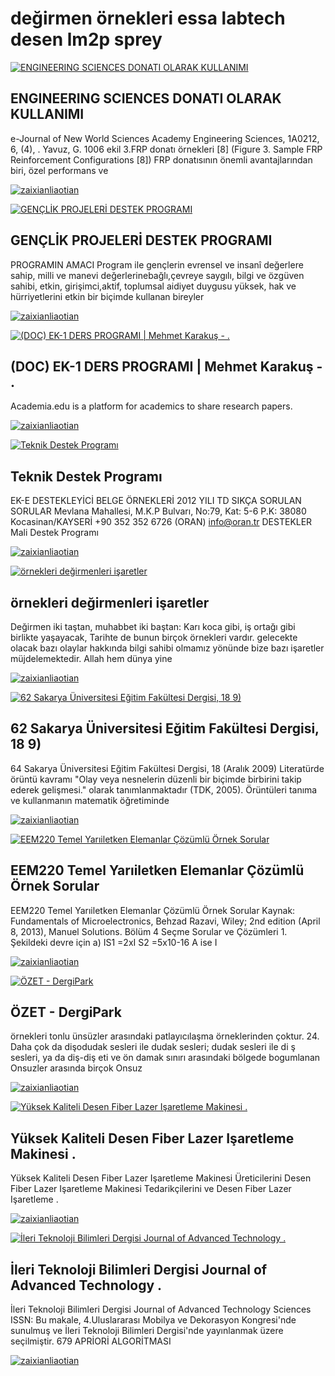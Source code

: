 # değirmen örnekleri essa labtech desen lm2p sprey
<a href="https://mnn.zoosnet.net/LR/Chatpre.aspx?id=MNN94995150&p=https://topgrinding.com/" target="_blank">![ENGINEERING SCIENCES DONATI OLARAK KULLANIMI](https://github.com/technlg/images/blob/main/65.jpg)</a>
## ENGINEERING SCIENCES DONATI OLARAK KULLANIMI
e-Journal of New World Sciences Academy Engineering Sciences, 1A0212, 6, (4), . Yavuz, G. 1006 ekil 3.FRP donatı örnekleri [8] (Figure 3. Sample FRP Reinforcement Configurations [8]) FRP donatısının önemli avantajlarından biri, özel performans ve
<a href="https://mnn.zoosnet.net/LR/Chatpre.aspx?id=MNN94995150&p=https://topgrinding.com/" target="_blank"><img src="https://github.com/technlg/images/raw/main/chat11.jpg" alt="zaixianliaotian"/></a><a href="//whatsapp.shibangsoft.com/WhatsApp.php" ><img src="https://github.com/technlg/images/raw/main/chat11.png" alt=""></a>
<a href="https://mnn.zoosnet.net/LR/Chatpre.aspx?id=MNN94995150&p=https://topgrinding.com/" target="_blank">![GENÇLİK PROJELERİ DESTEK PROGRAMI](https://github.com/technlg/images/blob/main/61.jpg)</a>
## GENÇLİK PROJELERİ DESTEK PROGRAMI
PROGRAMIN AMACI Program ile gençlerin evrensel ve insanî değerlere sahip, milli ve manevi değerlerinebağlı,çevreye saygılı, bilgi ve özgüven sahibi, etkin, girişimci,aktif, toplumsal aidiyet duygusu yüksek, hak ve hürriyetlerini etkin bir biçimde kullanan bireyler
<a href="https://mnn.zoosnet.net/LR/Chatpre.aspx?id=MNN94995150&p=https://topgrinding.com/" target="_blank"><img src="https://github.com/technlg/images/raw/main/chat11.jpg" alt="zaixianliaotian"/></a><a href="//whatsapp.shibangsoft.com/WhatsApp.php" ><img src="https://github.com/technlg/images/raw/main/chat11.png" alt=""></a>
<a href="https://mnn.zoosnet.net/LR/Chatpre.aspx?id=MNN94995150&p=https://topgrinding.com/" target="_blank">![(DOC) EK-1 DERS PROGRAMI | Mehmet Karakuş - .](https://github.com/technlg/images/blob/main/60.jpg)</a>
## (DOC) EK-1 DERS PROGRAMI | Mehmet Karakuş - .
Academia.edu is a platform for academics to share research papers.
<a href="https://mnn.zoosnet.net/LR/Chatpre.aspx?id=MNN94995150&p=https://topgrinding.com/" target="_blank"><img src="https://github.com/technlg/images/raw/main/chat11.jpg" alt="zaixianliaotian"/></a><a href="//whatsapp.shibangsoft.com/WhatsApp.php" ><img src="https://github.com/technlg/images/raw/main/chat11.png" alt=""></a>
<a href="https://mnn.zoosnet.net/LR/Chatpre.aspx?id=MNN94995150&p=https://topgrinding.com/" target="_blank">![Teknik Destek Programı](https://github.com/technlg/images/blob/main/35.jpg)</a>
## Teknik Destek Programı
EK-E DESTEKLEYİCİ BELGE ÖRNEKLERİ 2012 YILI TD SIKÇA SORULAN SORULAR Mevlana Mahallesi, M.K.P Bulvarı, No:79, Kat: 5-6 P.K: 38080 Kocasinan/KAYSERİ +90 352 352 6726 (ORAN) info@oran.tr DESTEKLER Mali Destek Programı 
<a href="https://mnn.zoosnet.net/LR/Chatpre.aspx?id=MNN94995150&p=https://topgrinding.com/" target="_blank"><img src="https://github.com/technlg/images/raw/main/chat11.jpg" alt="zaixianliaotian"/></a><a href="//whatsapp.shibangsoft.com/WhatsApp.php" ><img src="https://github.com/technlg/images/raw/main/chat11.png" alt=""></a>
<a href="https://mnn.zoosnet.net/LR/Chatpre.aspx?id=MNN94995150&p=https://topgrinding.com/" target="_blank">![örnekleri değirmenleri işaretler](https://github.com/technlg/images/blob/main/27.jpg)</a>
## örnekleri değirmenleri işaretler
Değirmen iki taştan, muhabbet iki baştan: Karı koca gibi, iş ortağı gibi birlikte yaşayacak,  Tarihte de bunun birçok örnekleri vardır. gelecekte olacak bazı olaylar hakkında bilgi sahibi olmamız yönünde bize bazı işaretler müjdelemektedir. Allah hem dünya yine 
<a href="https://mnn.zoosnet.net/LR/Chatpre.aspx?id=MNN94995150&p=https://topgrinding.com/" target="_blank"><img src="https://github.com/technlg/images/raw/main/chat11.jpg" alt="zaixianliaotian"/></a><a href="//whatsapp.shibangsoft.com/WhatsApp.php" ><img src="https://github.com/technlg/images/raw/main/chat11.png" alt=""></a>
<a href="https://mnn.zoosnet.net/LR/Chatpre.aspx?id=MNN94995150&p=https://topgrinding.com/" target="_blank">![62 Sakarya Üniversitesi Eğitim Fakültesi Dergisi, 18 9)](https://github.com/technlg/images/blob/main/32.jpg)</a>
## 62 Sakarya Üniversitesi Eğitim Fakültesi Dergisi, 18 9)
64 Sakarya Üniversitesi Eğitim Fakültesi Dergisi, 18 (Aralık 2009) Literatürde örüntü kavramı "Olay veya nesnelerin düzenli bir biçimde birbirini takip ederek gelişmesi." olarak tanımlanmaktadır (TDK, 2005). Örüntüleri tanıma ve kullanmanın matematik öğretiminde
<a href="https://mnn.zoosnet.net/LR/Chatpre.aspx?id=MNN94995150&p=https://topgrinding.com/" target="_blank"><img src="https://github.com/technlg/images/raw/main/chat11.jpg" alt="zaixianliaotian"/></a><a href="//whatsapp.shibangsoft.com/WhatsApp.php" ><img src="https://github.com/technlg/images/raw/main/chat11.png" alt=""></a>
<a href="https://mnn.zoosnet.net/LR/Chatpre.aspx?id=MNN94995150&p=https://topgrinding.com/" target="_blank">![EEM220 Temel Yarıiletken Elemanlar Çözümlü Örnek Sorular](https://github.com/technlg/images/blob/main/56.jpg)</a>
## EEM220 Temel Yarıiletken Elemanlar Çözümlü Örnek Sorular
EEM220 Temel Yarıiletken Elemanlar Çözümlü Örnek Sorular Kaynak: Fundamentals of Microelectronics, Behzad Razavi, Wiley; 2nd edition (April 8, 2013), Manuel Solutions. Bölüm 4 Seçme Sorular ve Çözümleri 1. Şekildeki devre için a) IS1 =2xI S2 =5x10-16 A ise I 
<a href="https://mnn.zoosnet.net/LR/Chatpre.aspx?id=MNN94995150&p=https://topgrinding.com/" target="_blank"><img src="https://github.com/technlg/images/raw/main/chat11.jpg" alt="zaixianliaotian"/></a><a href="//whatsapp.shibangsoft.com/WhatsApp.php" ><img src="https://github.com/technlg/images/raw/main/chat11.png" alt=""></a>
<a href="https://mnn.zoosnet.net/LR/Chatpre.aspx?id=MNN94995150&p=https://topgrinding.com/" target="_blank">![ÖZET - DergiPark](https://github.com/technlg/images/blob/main/4.jpg)</a>
## ÖZET - DergiPark
örnekleri tonlu ünsüzler arasındaki patlayıcılaşma örneklerinden çoktur. 24. Daha çok da dişodudak sesleri ile dudak sesleri; dudak sesleri ile di ş sesleri, ya da diş-diş eti ve ön damak sınırı arasındaki bölgede bogumlanan Onsuzler arasında birçok Onsuz 
<a href="https://mnn.zoosnet.net/LR/Chatpre.aspx?id=MNN94995150&p=https://topgrinding.com/" target="_blank"><img src="https://github.com/technlg/images/raw/main/chat11.jpg" alt="zaixianliaotian"/></a><a href="//whatsapp.shibangsoft.com/WhatsApp.php" ><img src="https://github.com/technlg/images/raw/main/chat11.png" alt=""></a>
<a href="https://mnn.zoosnet.net/LR/Chatpre.aspx?id=MNN94995150&p=https://topgrinding.com/" target="_blank">![Yüksek Kaliteli Desen Fiber Lazer Işaretleme Makinesi .](https://github.com/technlg/images/blob/main/38.jpg)</a>
## Yüksek Kaliteli Desen Fiber Lazer Işaretleme Makinesi .
Yüksek Kaliteli Desen Fiber Lazer Işaretleme Makinesi Üreticilerini Desen Fiber Lazer Işaretleme Makinesi Tedarikçilerini ve Desen Fiber Lazer Işaretleme .
<a href="https://mnn.zoosnet.net/LR/Chatpre.aspx?id=MNN94995150&p=https://topgrinding.com/" target="_blank"><img src="https://github.com/technlg/images/raw/main/chat11.jpg" alt="zaixianliaotian"/></a><a href="//whatsapp.shibangsoft.com/WhatsApp.php" ><img src="https://github.com/technlg/images/raw/main/chat11.png" alt=""></a>
<a href="https://mnn.zoosnet.net/LR/Chatpre.aspx?id=MNN94995150&p=https://topgrinding.com/" target="_blank">![İleri Teknoloji Bilimleri Dergisi Journal of Advanced Technology .](https://github.com/technlg/images/blob/main/49.jpg)</a>
## İleri Teknoloji Bilimleri Dergisi Journal of Advanced Technology .
İleri Teknoloji Bilimleri Dergisi Journal of Advanced Technology Sciences ISSN: Bu makale, 4.Uluslararası Mobilya ve Dekorasyon Kongresi'nde sunulmuş ve İleri Teknoloji Bilimleri Dergisi'nde yayınlanmak üzere seçilmiştir. 679 APRİORİ ALGORİTMASI
<a href="https://mnn.zoosnet.net/LR/Chatpre.aspx?id=MNN94995150&p=https://topgrinding.com/" target="_blank"><img src="https://github.com/technlg/images/raw/main/chat11.jpg" alt="zaixianliaotian"/></a><a href="//whatsapp.shibangsoft.com/WhatsApp.php" ><img src="https://github.com/technlg/images/raw/main/chat11.png" alt=""></a>

